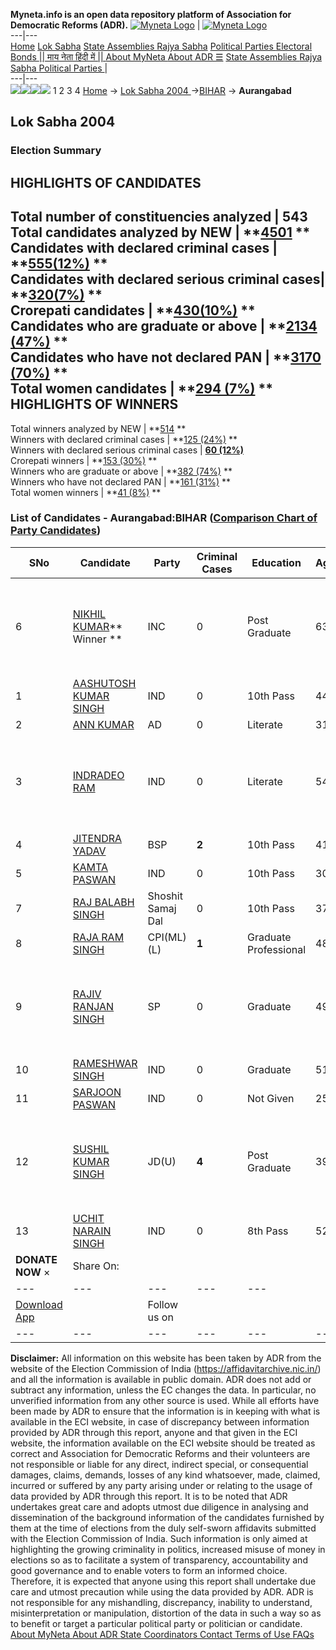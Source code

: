 **Myneta.info is an open data repository platform of Association for Democratic Reforms (ADR).**
[![Myneta Logo](https://www.myneta.info/lib/img/myneta-logo.png)](https://www.myneta.info/) | [![Myneta Logo](https://www.myneta.info/lib/img/adr-logo.png)](https://adrindia.org)  
---|---  
[Home](https://www.myneta.info/) [Lok Sabha](https://www.myneta.info/#ls "Lok Sabha") [ State Assemblies ](https://www.myneta.info/#sa "State Assemblies") [Rajya Sabha](https://www.myneta.info/#rs "Rajya Sabha") [Political Parties ](https://www.myneta.info/party "Political Parties") [ Electoral Bonds ](https://www.myneta.info/electoral_bonds "Electoral Bonds") [ || माय नेता हिंदी में || ](https://translate.google.co.in/translate?prev=hp&hl=en&js=y&u=www.myneta.info&sl=en&tl=hi&history_state0=) [ About MyNeta ](https://adrindia.org/content/about-myneta) [ About ADR ](https://adrindia.org/about-adr/who-we-are) [☰](javascript:void\(0\))
[ State Assemblies ](https://www.myneta.info/#sa "State Assemblies") [ Rajya Sabha ](https://www.myneta.info/#rs "Rajya Sabha") [ Political Parties ](https://www.myneta.info/party "Political Parties")
|   
---|---  
![](https://www.myneta.info/lib/img/banner/banner-1.png)![](https://www.myneta.info/lib/img/banner/banner-2.png)![](https://www.myneta.info/lib/img/banner/banner-3.png)![](https://www.myneta.info/lib/img/banner/banner-4.png)
1  2  3  4 
[Home](https://www.myneta.info/) → [Lok Sabha 2004 ](https://www.myneta.info/loksabha2004/)→[BIHAR](https://www.myneta.info/loksabha2004/index.php?action=show_constituencies&state_id=4) → **Aurangabad**
### 
## Lok Sabha 2004 
###  Election Summary 
HIGHLIGHTS OF CANDIDATES  
---  
Total number of constituencies analyzed |  543   
Total candidates analyzed by NEW | **[4501](https://www.myneta.info/loksabha2004/index.php?action=summary&subAction=candidates_analyzed&sort=candidate#summary) **  
Candidates with declared criminal cases | **[555(12%)](https://www.myneta.info/loksabha2004/index.php?action=summary&subAction=crime&sort=candidate#summary) **  
Candidates with declared serious criminal cases| **[320(7%)](https://www.myneta.info/loksabha2004/index.php?action=summary&subAction=serious_crime&sort=candidate#summary) **  
Crorepati candidates | **[430(10%)](https://www.myneta.info/loksabha2004/index.php?action=summary&subAction=crorepati&sort=candidate#summary) **  
Candidates who are graduate or above | **[2134 (47%)](https://www.myneta.info/loksabha2004/index.php?action=summary&subAction=education&sort=candidate#summary) **  
Candidates who have not declared PAN | **[3170 (70%)](https://www.myneta.info/loksabha2004/index.php?action=summary&subAction=without_pan&sort=candidate#summary) **  
Total women candidates | **[294 (7%)](https://www.myneta.info/loksabha2004/index.php?action=summary&subAction=women_candidate&sort=candidate#summary) **  
HIGHLIGHTS OF WINNERS  
---  
Total winners analyzed by NEW | **[514](https://www.myneta.info/loksabha2004/index.php?action=summary&subAction=winner_analyzed&sort=candidate#summary) **  
Winners with declared criminal cases | **[125 (24%)](https://www.myneta.info/loksabha2004/index.php?action=summary&subAction=winner_crime&sort=candidate#summary) **  
Winners with declared serious criminal cases | **[60 (12%)](https://www.myneta.info/loksabha2004/index.php?action=summary&subAction=winner_serious_crime&sort=candidate#summary)**  
Crorepati winners | **[153 (30%)](https://www.myneta.info/loksabha2004/index.php?action=summary&subAction=winner_crorepati&sort=candidate#summary) **  
Winners who are graduate or above | **[382 (74%)](https://www.myneta.info/loksabha2004/index.php?action=summary&subAction=winner_education&sort=candidate#summary) **  
Winners who have not declared PAN | **[161 (31%)](https://www.myneta.info/loksabha2004/index.php?action=summary&subAction=winner_without_pan&sort=candidate#summary) **  
Total women winners | **[41 (8%)](https://www.myneta.info/loksabha2004/index.php?action=summary&subAction=winner_women&sort=candidate#summary) **  
### List of Candidates - Aurangabad:BIHAR ([Comparison Chart of Party Candidates](https://www.myneta.info/loksabha2004/comparisonchart.php?constituency_id=96))
SNo | Candidate| Party| Criminal Cases| Education| Age| Total Assets| Liabilities  
---|---|---|---|---|---|---|---  
6  | [NIKHIL KUMAR](https://www.myneta.info/loksabha2004/candidate.php?candidate_id=445)** Winner ** | INC | 0 | Post Graduate| 63 | ![](https://myneta.info/image_v2.php?myneta_folder=loksabha2004&candidate_id=445&col=ta) | ![](https://myneta.info/image_v2.php?myneta_folder=loksabha2004&candidate_id=445&col=lia)  
1  | [AASHUTOSH KUMAR SINGH](https://www.myneta.info/loksabha2004/candidate.php?candidate_id=451) | IND | 0 | 10th Pass| 44 | Rs 8,07,000 ~ 8 Lacs+ | Rs 90,000 ~ 90 Thou+  
2  | [ANN KUMAR](https://www.myneta.info/loksabha2004/candidate.php?candidate_id=452) | AD | 0 | Literate| 31 | Nil | Rs 0 ~   
3  | [INDRADEO RAM](https://www.myneta.info/loksabha2004/candidate.php?candidate_id=457) | IND | 0 | Literate| 54 | ![](https://myneta.info/image_v2.php?myneta_folder=loksabha2004&candidate_id=457&col=ta) | ![](https://myneta.info/image_v2.php?myneta_folder=loksabha2004&candidate_id=457&col=lia)  
4  | [JITENDRA YADAV](https://www.myneta.info/loksabha2004/candidate.php?candidate_id=448) | BSP | **2** | 10th Pass| 41 | Rs 55,50,000 ~ 55 Lacs+ | Rs 0 ~   
5  | [KAMTA PASWAN](https://www.myneta.info/loksabha2004/candidate.php?candidate_id=455) | IND | 0 | 10th Pass| 30 | Rs 10,000 ~ 10 Thou+ | Rs 0 ~   
7  | [RAJ BALABH SINGH](https://www.myneta.info/loksabha2004/candidate.php?candidate_id=453) | Shoshit Samaj Dal | 0 | 10th Pass| 37 | Rs 1,80,000 ~ 1 Lacs+ | Rs 0 ~   
8  | [RAJA RAM SINGH](https://www.myneta.info/loksabha2004/candidate.php?candidate_id=447) | CPI(ML)(L) | **1** | Graduate Professional| 48 | Rs 15,85,476 ~ 15 Lacs+ | Rs 91,611 ~ 91 Thou+  
9  | [RAJIV RANJAN SINGH](https://www.myneta.info/loksabha2004/candidate.php?candidate_id=449) | SP | 0 | Graduate| 49 | ![](https://myneta.info/image_v2.php?myneta_folder=loksabha2004&candidate_id=449&col=ta) | ![](https://myneta.info/image_v2.php?myneta_folder=loksabha2004&candidate_id=449&col=lia)  
10  | [RAMESHWAR SINGH](https://www.myneta.info/loksabha2004/candidate.php?candidate_id=454) | IND | 0 | Graduate| 51 | Rs 9,89,000 ~ 9 Lacs+ | Rs 50,000 ~ 50 Thou+  
11  | [SARJOON PASWAN](https://www.myneta.info/loksabha2004/candidate.php?candidate_id=450) | IND | 0 | Not Given| 25 | Rs 1,85,000 ~ 1 Lacs+ | Rs 0 ~   
12  | [SUSHIL KUMAR SINGH](https://www.myneta.info/loksabha2004/candidate.php?candidate_id=446) | JD(U) | **4** | Post Graduate| 39 | ![](https://myneta.info/image_v2.php?myneta_folder=loksabha2004&candidate_id=446&col=ta) | ![](https://myneta.info/image_v2.php?myneta_folder=loksabha2004&candidate_id=446&col=lia)  
13  | [UCHIT NARAIN SINGH](https://www.myneta.info/loksabha2004/candidate.php?candidate_id=456) | IND | 0 | 8th Pass| 52 | Rs 5,000 ~ 5 Thou+ | Rs 0 ~   
|  **DONATE NOW** × |  Share On:  | [](https://api.whatsapp.com/send?text=https%3A%2F%2Fmyneta.info%2Fpunjab2022%2Findex.php%3Faction%3Dshow_constituencies%26state_id%3D19) | [](https://www.facebook.com/sharer/sharer.php?u=https%3A%2F%2Fmyneta.info%2Fpunjab2022%2Findex.php%3Faction%3Dshow_constituencies%26state_id%3D19) | [](https://twitter.com/share?url=https%3A%2F%2Fmyneta.info%2Fpunjab2022%2Findex.php%3Faction%3Dshow_constituencies%26state_id%3D19)  
---|---|---|---|---  
| [ Download App ](https://play.google.com/store/apps/details?id=com.webrosoft.myneta1&pcampaignid=pcampaignidMKT-Other-global-all-co-prtnr-py-PartBadge-Mar2515-1) | [](https://play.google.com/store/apps/details?id=com.webrosoft.myneta1&pcampaignid=pcampaignidMKT-Other-global-all-co-prtnr-py-PartBadge-Mar2515-1) |  Follow us on  | [](https://www.facebook.com/adrindia.org/) | [](https://twitter.com/adrspeaks) | [](https://groups.google.com/g/national-election-watch?hl=en&pli=1) | [](https://www.instagram.com/adrspeaks/) | [](https://www.youtube.com/user/adrspeaks) | [](https://sharechat.com/profile/adrspeaks)  
---|---|---|---|---|---|---|---|---  
**Disclaimer:** All information on this website has been taken by ADR from the website of the Election Commission of India (https://affidavitarchive.nic.in/) and all the information is available in public domain. ADR does not add or subtract any information, unless the EC changes the data. In particular, no unverified information from any other source is used. While all efforts have been made by ADR to ensure that the information is in keeping with what is available in the ECI website, in case of discrepancy between information provided by ADR through this report, anyone and that given in the ECI website, the information available on the ECI website should be treated as correct and Association for Democratic Reforms and their volunteers are not responsible or liable for any direct, indirect special, or consequential damages, claims, demands, losses of any kind whatsoever, made, claimed, incurred or suffered by any party arising under or relating to the usage of data provided by ADR through this report. It is to be noted that ADR undertakes great care and adopts utmost due diligence in analysing and dissemination of the background information of the candidates furnished by them at the time of elections from the duly self-sworn affidavits submitted with the Election Commission of India. Such information is only aimed at highlighting the growing criminality in politics, increased misuse of money in elections so as to facilitate a system of transparency, accountability and good governance and to enable voters to form an informed choice. Therefore, it is expected that anyone using this report shall undertake due care and utmost precaution while using the data provided by ADR. ADR is not responsible for any mishandling, discrepancy, inability to understand, misinterpretation or manipulation, distortion of the data in such a way so as to benefit or target a particular political party or politician or candidate. 
[ About MyNeta ](https://adrindia.org/content/about-myneta) [ About ADR ](https://adrindia.org/about-adr/who-we-are) [ State Coordinators ](https://adrindia.org/about-adr/state-coordinators) [ Contact ](https://adrindia.org/contact-us) [ Terms of Use ](https://adrindia.org/content/adr-terms-use) [ FAQs ](https://adrindia.org/content/faqs)
